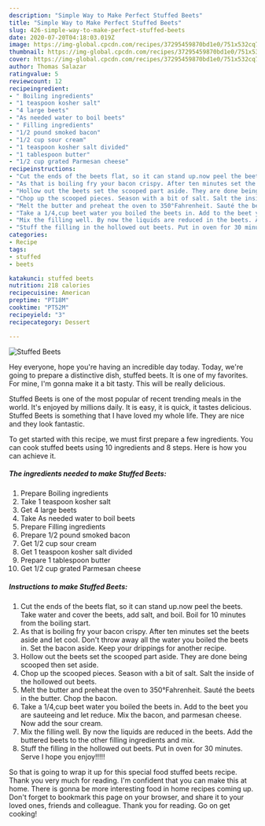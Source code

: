 ```yaml
---
description: "Simple Way to Make Perfect Stuffed Beets"
title: "Simple Way to Make Perfect Stuffed Beets"
slug: 426-simple-way-to-make-perfect-stuffed-beets
date: 2020-07-20T04:18:03.019Z
image: https://img-global.cpcdn.com/recipes/37295459870bd1e0/751x532cq70/stuffed-beets-recipe-main-photo.jpg
thumbnail: https://img-global.cpcdn.com/recipes/37295459870bd1e0/751x532cq70/stuffed-beets-recipe-main-photo.jpg
cover: https://img-global.cpcdn.com/recipes/37295459870bd1e0/751x532cq70/stuffed-beets-recipe-main-photo.jpg
author: Thomas Salazar
ratingvalue: 5
reviewcount: 12
recipeingredient:
- " Boiling ingredients"
- "1 teaspoon kosher salt"
- "4 large beets"
- "As needed water to boil beets"
- " Filling ingredients"
- "1/2 pound smoked bacon"
- "1/2 cup sour cream"
- "1 teaspoon kosher salt divided"
- "1 tablespoon butter"
- "1/2 cup grated Parmesan cheese"
recipeinstructions:
- "Cut the ends of the beets flat, so it can stand up.now peel the beets. Take water and cover the beets, add salt, and boil. Boil for 10 minutes from the boiling start."
- "As that is boiling fry your bacon crispy. After ten minutes set the beets aside and let cool. Don&#39;t throw away all the water you boiled the beets in. Set the bacon aside. Keep your drippings for another recipe."
- "Hollow out the beets set the scooped part aside. They are done being scooped then set aside."
- "Chop up the scooped pieces. Season with a bit of salt. Salt the inside of the hollowed out beets."
- "Melt the butter and preheat the oven to 350°Fahrenheit. Sauté the beets in the butter. Chop the bacon."
- "Take a 1/4,cup beet water you boiled the beets in. Add to the beet you are sauteeing and let reduce. Mix the bacon, and parmesan cheese. Now add the sour cream."
- "Mix the filling well. By now the liquids are reduced in the beets. Add the buttered beets to the other filling ingredients and mix."
- "Stuff the filling in the hollowed out beets. Put in oven for 30 minutes. Serve I hope you enjoy!!!!!"
categories:
- Recipe
tags:
- stuffed
- beets

katakunci: stuffed beets 
nutrition: 218 calories
recipecuisine: American
preptime: "PT18M"
cooktime: "PT52M"
recipeyield: "3"
recipecategory: Dessert

---
```



![Stuffed Beets](https://img-global.cpcdn.com/recipes/37295459870bd1e0/751x532cq70/stuffed-beets-recipe-main-photo.jpg)

Hey everyone, hope you're having an incredible day today. Today, we're going to prepare a distinctive dish, stuffed beets. It is one of my favorites. For mine, I'm gonna make it a bit tasty. This will be really delicious.

Stuffed Beets is one of the most popular of recent trending meals in the world. It's enjoyed by millions daily. It is easy, it is quick, it tastes delicious. Stuffed Beets is something that I have loved my whole life. They are nice and they look fantastic.




To get started with this recipe, we must first prepare a few ingredients. You can cook stuffed beets using 10 ingredients and 8 steps. Here is how you can achieve it.

<!--inarticleads1-->

##### The ingredients needed to make Stuffed Beets:

1. Prepare  Boiling ingredients
1. Take 1 teaspoon kosher salt
1. Get 4 large beets
1. Take As needed water to boil beets
1. Prepare  Filling ingredients
1. Prepare 1/2 pound smoked bacon
1. Get 1/2 cup sour cream
1. Get 1 teaspoon kosher salt divided
1. Prepare 1 tablespoon butter
1. Get 1/2 cup grated Parmesan cheese




<!--inarticleads2-->

##### Instructions to make Stuffed Beets:

1. Cut the ends of the beets flat, so it can stand up.now peel the beets. Take water and cover the beets, add salt, and boil. Boil for 10 minutes from the boiling start.
1. As that is boiling fry your bacon crispy. After ten minutes set the beets aside and let cool. Don&#39;t throw away all the water you boiled the beets in. Set the bacon aside. Keep your drippings for another recipe.
1. Hollow out the beets set the scooped part aside. They are done being scooped then set aside.
1. Chop up the scooped pieces. Season with a bit of salt. Salt the inside of the hollowed out beets.
1. Melt the butter and preheat the oven to 350°Fahrenheit. Sauté the beets in the butter. Chop the bacon.
1. Take a 1/4,cup beet water you boiled the beets in. Add to the beet you are sauteeing and let reduce. Mix the bacon, and parmesan cheese. Now add the sour cream.
1. Mix the filling well. By now the liquids are reduced in the beets. Add the buttered beets to the other filling ingredients and mix.
1. Stuff the filling in the hollowed out beets. Put in oven for 30 minutes. Serve I hope you enjoy!!!!!




So that is going to wrap it up for this special food stuffed beets recipe. Thank you very much for reading. I'm confident that you can make this at home. There is gonna be more interesting food in home recipes coming up. Don't forget to bookmark this page on your browser, and share it to your loved ones, friends and colleague. Thank you for reading. Go on get cooking!

